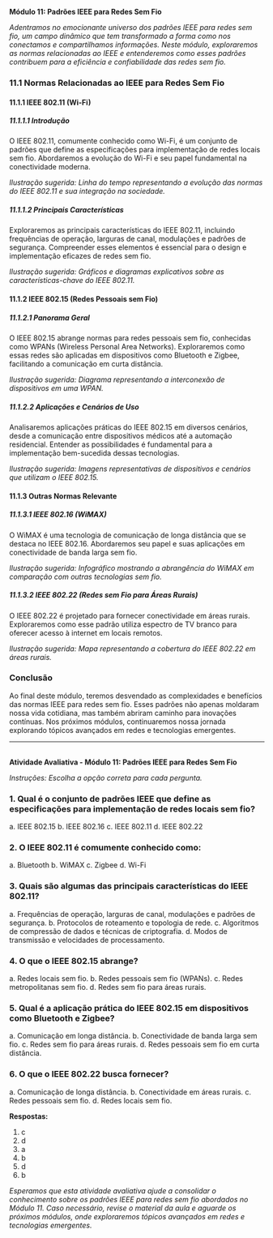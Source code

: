 **Módulo 11: Padrões IEEE para Redes Sem Fio**

*Adentramos no emocionante universo dos padrões IEEE para redes sem fio, um campo dinâmico que tem transformado a forma como nos conectamos e compartilhamos informações. Neste módulo, exploraremos as normas relacionadas ao IEEE e entenderemos como esses padrões contribuem para a eficiência e confiabilidade das redes sem fio.*

### 11.1 Normas Relacionadas ao IEEE para Redes Sem Fio

#### 11.1.1 IEEE 802.11 (Wi-Fi)

##### 11.1.1.1 Introdução
O IEEE 802.11, comumente conhecido como Wi-Fi, é um conjunto de padrões que define as especificações para implementação de redes locais sem fio. Abordaremos a evolução do Wi-Fi e seu papel fundamental na conectividade moderna.

*Ilustração sugerida: Linha do tempo representando a evolução das normas do IEEE 802.11 e sua integração na sociedade.*

##### 11.1.1.2 Principais Características
Exploraremos as principais características do IEEE 802.11, incluindo frequências de operação, larguras de canal, modulações e padrões de segurança. Compreender esses elementos é essencial para o design e implementação eficazes de redes sem fio.

*Ilustração sugerida: Gráficos e diagramas explicativos sobre as características-chave do IEEE 802.11.*

#### 11.1.2 IEEE 802.15 (Redes Pessoais sem Fio)

##### 11.1.2.1 Panorama Geral
O IEEE 802.15 abrange normas para redes pessoais sem fio, conhecidas como WPANs (Wireless Personal Area Networks). Exploraremos como essas redes são aplicadas em dispositivos como Bluetooth e Zigbee, facilitando a comunicação em curta distância.

*Ilustração sugerida: Diagrama representando a interconexão de dispositivos em uma WPAN.*

##### 11.1.2.2 Aplicações e Cenários de Uso
Analisaremos aplicações práticas do IEEE 802.15 em diversos cenários, desde a comunicação entre dispositivos médicos até a automação residencial. Entender as possibilidades é fundamental para a implementação bem-sucedida dessas tecnologias.

*Ilustração sugerida: Imagens representativas de dispositivos e cenários que utilizam o IEEE 802.15.*

#### 11.1.3 Outras Normas Relevante

##### 11.1.3.1 IEEE 802.16 (WiMAX)
O WiMAX é uma tecnologia de comunicação de longa distância que se destaca no IEEE 802.16. Abordaremos seu papel e suas aplicações em conectividade de banda larga sem fio.

*Ilustração sugerida: Infográfico mostrando a abrangência do WiMAX em comparação com outras tecnologias sem fio.*

##### 11.1.3.2 IEEE 802.22 (Redes sem Fio para Áreas Rurais)
O IEEE 802.22 é projetado para fornecer conectividade em áreas rurais. Exploraremos como esse padrão utiliza espectro de TV branco para oferecer acesso à internet em locais remotos.

*Ilustração sugerida: Mapa representando a cobertura do IEEE 802.22 em áreas rurais.*

### Conclusão

Ao final deste módulo, teremos desvendado as complexidades e benefícios das normas IEEE para redes sem fio. Esses padrões não apenas moldaram nossa vida cotidiana, mas também abriram caminho para inovações contínuas. Nos próximos módulos, continuaremos nossa jornada explorando tópicos avançados em redes e tecnologias emergentes.
<br><hr><br>
**Atividade Avaliativa - Módulo 11: Padrões IEEE para Redes Sem Fio**

*Instruções: Escolha a opção correta para cada pergunta.*

### 1. **Qual é o conjunto de padrões IEEE que define as especificações para implementação de redes locais sem fio?**
   a. IEEE 802.15
   b. IEEE 802.16
   c. IEEE 802.11
   d. IEEE 802.22

### 2. **O IEEE 802.11 é comumente conhecido como:**
   a. Bluetooth
   b. WiMAX
   c. Zigbee
   d. Wi-Fi

### 3. **Quais são algumas das principais características do IEEE 802.11?**
   a. Frequências de operação, larguras de canal, modulações e padrões de segurança.
   b. Protocolos de roteamento e topologia de rede.
   c. Algoritmos de compressão de dados e técnicas de criptografia.
   d. Modos de transmissão e velocidades de processamento.

### 4. **O que o IEEE 802.15 abrange?**
   a. Redes locais sem fio.
   b. Redes pessoais sem fio (WPANs).
   c. Redes metropolitanas sem fio.
   d. Redes sem fio para áreas rurais.

### 5. **Qual é a aplicação prática do IEEE 802.15 em dispositivos como Bluetooth e Zigbee?**
   a. Comunicação em longa distância.
   b. Conectividade de banda larga sem fio.
   c. Redes sem fio para áreas rurais.
   d. Redes pessoais sem fio em curta distância.

### 6. **O que o IEEE 802.22 busca fornecer?**
   a. Comunicação de longa distância.
   b. Conectividade em áreas rurais.
   c. Redes pessoais sem fio.
   d. Redes locais sem fio.

**Respostas:**
1. c
2. d
3. a
4. b
5. d
6. b

*Esperamos que esta atividade avaliativa ajude a consolidar o conhecimento sobre os padrões IEEE para redes sem fio abordados no Módulo 11. Caso necessário, revise o material da aula e aguarde os próximos módulos, onde exploraremos tópicos avançados em redes e tecnologias emergentes.*